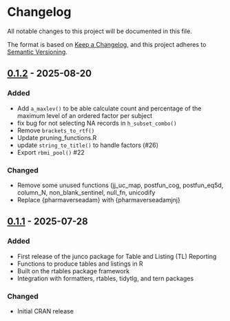 # Changelog

All notable changes to this project will be documented in this file.

The format is based on [Keep a Changelog](https://keepachangelog.com/en/1.0.0/),
and this project adheres to [Semantic Versioning](https://semver.org/spec/v2.0.0.html).

## [0.1.2] - 2025-08-20

### Added
- Add `a_maxlev()` to be able calculate count and percentage of the maximum level of an ordered factor per subject
- fix bug for not selecting NA records in `h_subset_combo()`
- Remove `brackets_to_rtf()`
- Update pruning_functions.R
- update `string_to_title()` to handle factors (#26)
- Export `rbmi_pool()` #22

### Changed
- Remove some unused functions (jj_uc_map, postfun_cog, postfun_eq5d, column_N, non_blank_sentinel, null_fn, unicodify
- Replace {pharmaverseadam} with {pharmaverseadamjnj}

## [0.1.1] - 2025-07-28

### Added
- First release of the junco package for Table and Listing (TL) Reporting
- Functions to produce tables and listings in R
- Built on the rtables package framework
- Integration with formatters, rtables, tidytlg, and tern packages

### Changed
- Initial CRAN release

[0.1.2]: https://github.com/johnsonandjohnson/junco/releases/tag/v0.1.2
[0.1.1]: https://github.com/johnsonandjohnson/junco/releases/tag/v0.1.1
